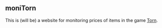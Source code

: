 ## moniTorn

This is (will be) a website for monitoring prices of items in the game [Torn](https://torn.com).

